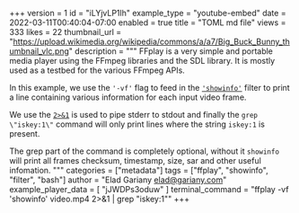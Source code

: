 +++
version = 1
id = "iLYjvLP1lh"
example_type = "youtube-embed"
date = 2022-03-11T00:40:04-07:00
enabled = true
title = "TOML md file"
views = 333
likes = 22
thumbnail_url = "https://upload.wikimedia.org/wikipedia/commons/a/a7/Big_Buck_Bunny_thumbnail_vlc.png"
description = """
FFplay is a very simple and portable media player using the FFmpeg libraries and the SDL library. 
It is mostly used as a testbed for the various FFmpeg APIs.


In this example, we use the `'-vf'` flag to feed in the [`'showinfo'`](https://ffmpeg.org/ffmpeg-filters.html#showinfo) 
filter to print a line containing various information for each input video frame.

We use the [`2>&1`](https://stackoverflow.com/questions/818255/in-the-shell-what-does-21-mean) is used 
to pipe stderr to stdout and finally the `grep \"iskey:1\"` command will only print lines where the string `iskey:1` is present.

The grep part of the command is completely optional, without it `showinfo` will print all 
frames checksum, timestamp, size, sar and other useful infomation.
"""
categories = ["metadata"]
tags = ["ffplay", "showinfo", "filter", "bash"]
author = "Elad Gariany <elad@gariany.com>"
example_player_data = [
  "jJWDPs3oduw"
]
terminal_command = "ffplay -vf 'showinfo' video.mp4 2>&1 | grep \"iskey:1\""
+++